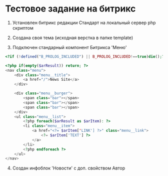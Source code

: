 # Тестовое задание на битрикс

1. Установлен битрикс редакции Стандарт на локальный сервер php скриптом

2. Создана своя тема (исходная верстка в папке template)

3. Подключен стандарный компонент Битрикса 'Меню'


```php
<?if (!defined("B_PROLOG_INCLUDED") || B_PROLOG_INCLUDED!==true)die();?>

<?php if(empty($arResult)) return; ?>
<nav class="menu">
	<div class="menu__title">
		<a href="/">News Site</a>
	</div>

	<div class="menu__burger">
		<span class="bar"></span>
		<span class="bar"></span>
		<span class="bar"></span>
	</div>
	<ul class="menu__list">
		<?php foreach($arResult as $arItem): ?>
		<li class="menu__item">
			<a href="<?= $arItem['LINK'] ?>" class="menu__link">
				<?= $arItem['TEXT'] ?>
			</a>
		</li>
		<?php endforeach ?>
	</ul>
</nav>
```

4. Создан инфоблок 'Новости' с доп. свойством Автор





